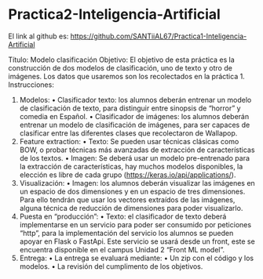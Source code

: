 # Practica2-Inteligencia-Artificial

El link al github es: https://github.com/SANTiiAL67/Practica1-Inteligencia-Artificial

Título: Modelo clasificación
Objetivo: El objetivo de esta práctica es la construcción de dos modelos de
clasificación, uno de texto y otro de imágenes. Los datos que usaremos son los
recolectados en la práctica 1.
Instrucciones:
1. Modelos:
• Clasificador texto: los alumnos deberán entrenar un modelo de
clasificación de texto, para distinguir entre sinopsis de “horror” y
comedia en Español.
• Clasificador de imágenes: los alumnos deberán entrenar un modelo de
clasificación de imágenes, para ser capaces de clasificar entre las
diferentes clases que recolectaron de Wallapop.
2. Feature extraction:
• Texto: Se pueden usar técnicas clásicas como BOW, o probar técnicas
más avanzadas de extracción de características de los textos.
• Imagen: Se deberá usar un modelo pre-entrenado para la extracción de
características, hay muchos modelos disponibles, la elección es libre de
cada grupo (https://keras.io/api/applications/).
3. Visualización:
• Imagen: los alumnos deberán visualizar las imágenes en un espacio de
dos dimensiones y en un espacio de tres dimensiones. Para ello tendrán
que usar los vectores extraídos de las imágenes, alguna técnica de
reducción de dimensiones para poder visualizarlo.
4. Puesta en “producción”:
• Texto: el clasificador de texto deberá implementarse en un servicio para
poder ser consumido por peticiones “http”, para la implementación del
servicio los alumnos se pueden apoyar en Flask o FastApi. Este servicio
se usará desde un front, este se encuentra disponible en el campus
Unidad 2 “Front ML model”.
5. Entrega:
• La entrega se evaluará mediante:
• Un zip con el código y los modelos.
• La revisión del cumplimento de los objetivos.
